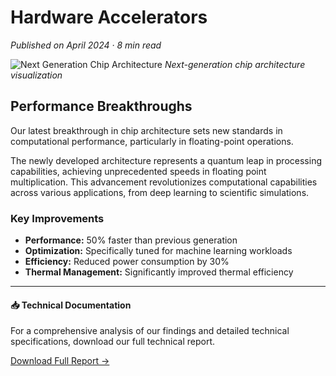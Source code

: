 # Hardware Accelerators

_Published on April 2024 · 8 min read_

![Next Generation Chip Architecture](/images/chip-architecture.jpg)
_Next-generation chip architecture visualization_

## Performance Breakthroughs

Our latest breakthrough in chip architecture sets new standards in computational performance, particularly in floating-point operations.

The newly developed architecture represents a quantum leap in processing capabilities, achieving unprecedented speeds in floating point multiplication. This advancement revolutionizes computational capabilities across various applications, from deep learning to scientific simulations.

### Key Improvements

- **Performance:** 50% faster than previous generation
- **Optimization:** Specifically tuned for machine learning workloads
- **Efficiency:** Reduced power consumption by 30%
- **Thermal Management:** Significantly improved thermal efficiency

---

#### 📥 Technical Documentation

For a comprehensive analysis of our findings and detailed technical specifications, download our full technical report.

[Download Full Report →]()
